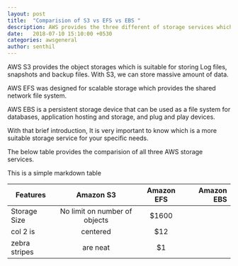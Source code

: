 ```yaml
---
layout: post
title:  "Comparision of S3 vs EFS vs EBS "
description: AWS provides the three different of storage services which are S3, EFS and EBS. All these services are great, but only if you use them in accordance with their purpose.
date:   2018-07-10 15:10:00 +0530
categories: awsgeneral
author: senthil
---
```


AWS S3 provides the object storages which is suitable for storing Log files, snapshots and backup files. With S3, we can store massive amount of data.

AWS EFS was designed for scalable storage which provides the shared network file system.

AWS EBS is a persistent storage device that can be used as a file system for databases, application hosting and storage, and plug and play devices.

With that brief introduction, It is very important to know which is a more suitable storage service for your specific needs.

The below table provides the comparision of all three AWS storage services.

This is a simple markdown table

| Features       | Amazon S3        | Amazon EFS           | Amazon EBS      |
| -------------  |:----------------:| :-------------------:| ---------------:| 
| Storage Size   | No limit on number of objects | $1600 |
| col 2 is      | centered      |   $12 |
| zebra stripes | are neat      |    $1 |

